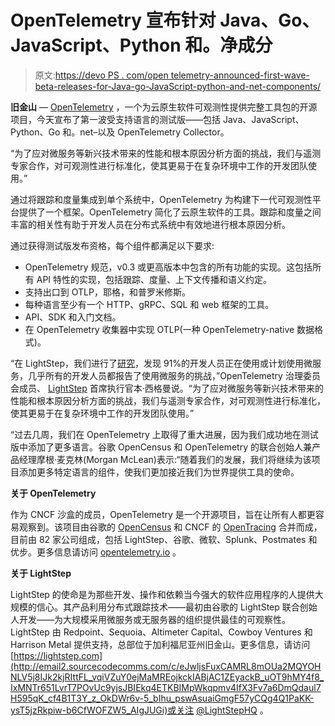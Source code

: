 # OpenTelemetry 宣布针对 Java、Go、JavaScript、Python 和。净成分

> 原文:[https://devo PS . com/open telemetry-announced-first-wave-beta-releases-for-Java-go-JavaScript-python-and-net-components/](https://devops.com/opentelemetry-announces-first-wave-of-beta-releases-for-java-go-javascript-python-and-net-components/)

**旧金山** — [OpenTelemetry](http://email2.sourcecodecomms.com/c/eJw1UMtywyAM_BrnVo94GTj4kKbxtYemH4CRPGbqR8aQpvn7Kkk7AztiV1oJYSuCBBS71EqQAEqBMNIoX4ta6IM97o_QKasP--610pDXyxYprsh3nnPNuBtbHZCsakzog1U2gNKDA2es8ega52A3tWMp51ypfSU7PrHkur_ktFDO17TR3edBMxxOleoSVuotz2ErU1q-KtlctomZpwuPxz7m7sSwnmkpNNFMZbvVaf1TGsojUeEiI4XnWSRzC11zKjQ_7P__C2DAelansDBNy8vnB7_CEsd1Y-KdG5z-G7CQFqQf5gXHM5q7k_JW9VYYjKgbLXuwOghQru_FYGOz29qQxzTPN14h0vd6fm6utJpzQtQATR8J0d9LrUNAiB48Gk6xpK1xQcQ4SJSN8YMNYkBnNQrUmn4B-fmEWw) ，一个为云原生软件可观测性提供完整工具包的开源项目，今天宣布了第一波受支持语言的测试版——包括 Java、JavaScript、Python、Go 和。net–以及 OpenTelemetry Collector。

“为了应对微服务等新兴技术带来的性能和根本原因分析方面的挑战，我们与遥测专家合作，对可观测性进行标准化，使其更易于在复杂环境中工作的开发团队使用。”

通过将跟踪和度量集成到单个系统中，OpenTelemetry 为构建下一代可观测性平台提供了一个框架。OpenTelemetry 简化了云原生软件的工具。跟踪和度量之间丰富的相关性有助于开发人员在分布式系统中有效地进行根本原因分析。

通过获得测试版发布资格，每个组件都满足以下要求:

*   OpenTelemetry 规范，v0.3 或更高版本中包含的所有功能的实现。这包括所有 API 特性的实现，包括跟踪、度量、上下文传播和语义约定。
*   支持出口到 OTLP，耶格，和普罗米修斯。
*   每种语言至少有一个 HTTP、gRPC、SQL 和 web 框架的工具。
*   API、SDK 和入门文档。
*   在 OpenTelemetry 收集器中实现 OTLP(一种 OpenTelemetry-native 数据格式)。

“在 LightStep，我们进行了[研究](http://email2.sourcecodecomms.com/c/eJw1kFuO3CAQRVfj_rNVvM2HPzqd6Q0kWQBQ5TGKHy2gZ5LdpzytSFCCAxxKFycRJKC45EmCBFAKhJFG-UEMQt_c2_UN7srp2_X-rdNQj2dJlA7kuW114HpZpqB9JBuiduSFHy3N3gY1ShPJp6josk5La4_aqWsn7zxSq0N81rxTrZ-50On5wlxuPzt1z9ip73ULpa15_91J-ywrk5eF22OPOU1c3o9hze9Lq40eL88J1yOGtd9yKkel8pET1b4V2rH2hR5Hab0EMQ5L21a2U12IGn9gpPDGGclsp8-aG21frfzPBsCA83y6hp0x7f2vH7wLe1qOwqBQpVDSwizvSH_Op7ze0JzyADBGJ1QKDuKMZL00QgkQ3ts52kuZQl3ytv3lpJE-jscr4DZpNcaQNICNiRC9jODciICQPHg0fMWRdmYMIqVZorTGzy6IGUenUaDW9A-ZZJOE)，发现 91%的开发人员正在使用或计划使用微服务，几乎所有的开发人员都报告了使用微服务的挑战，”OpenTelemetry 治理委员会成员、 [LightStep](http://email2.sourcecodecomms.com/c/eJw1kMtuwyAQRb_G2dUa3mbhRZomq-7afgAw4xrVj8iQpv37ThJVgqvhAEcw2IsgAcUu9xIkgFIgjDTKt6IV-uCO-yOclNOH_em50VDWy5YorchznkvLuRt79ITBKp2Sjg5V8paM7qJIRgSbwO6mfqz1XBq1b-SJR6qljZeSFyrlmje6ee6Y4_DeqFPGRr2UOWx1ystXI-1lm5g8LPw89pibiWPKn2Mtlc4PyR1bKiNR5RtGCm-ckcwWupZcab67_z8LYMB53p3CwpiWp483XoUljevG4PVmf2M7w7wg_TBTXM9ouBpQEdAQXYBIPhrnlQkxkFCiQ2OH3daHMuZ5_uXeIX2v50fLaq9VF0PSADYmQvQygnMdAkLy4NHwEUfamS6IlAaJ0ho_uCAG7JxGgVrTH2ZDg1w) 首席执行官本·西格曼说。“为了应对微服务等新兴技术带来的性能和根本原因分析方面的挑战，我们与遥测专家合作，对可观测性进行标准化，使其更易于在复杂环境中工作的开发团队使用。”

“过去几周，我们在 OpenTelemetry 上取得了重大进展，因为我们成功地在测试版中添加了更多语言。谷歌 OpenCensus 和 OpenTelemetry 的联合创始人兼产品经理摩根·麦克林(Morgan McLean)表示:“随着我们的发展，我们将继续为该项目添加更多特定语言的组件，使我们更加接近我们为世界提供工具的使命。

**关于 OpenTelemetry**

作为 CNCF 沙盒的成员，OpenTelemetry 是一个开源项目，旨在让所有人都更容易观察到。该项目由谷歌的 [OpenCensus](http://email2.sourcecodecomms.com/c/eJw1kMGy2yAMRb_G2dUjBBhYeJGmL9su2n4AluQx0xhnjNPX_n2VvHYG7ogDnAHxaDICm1MZERDAWjAevU296Y27hLfzG1xtcJfz9XPnoG2PnYQ21rmurdc8LaMPgD55G8WaiBCGwVCynsFIojC7021cjuPeOnvu8KqDjtZPj1aqtPZednl6Xljj8r2z18Kd_dLWvB-3Un92ODz2m5IPiz5PPf5p0tjuUklqe7S-bP_wIG0ROfSGR5N88Kisynsrh6wv9__PAngISXdvuSqW-unHN13lSsu2K_iq9svLrrRUlt9PqdYre63mPM-GbTRu4EjBRSIkAsQcpxlxOu1jbktZ1z_aPJZf2_2jZ8fobJwyOYBhImFOOEEIkYGBEiT2eiSICz5mQzQj4-DTHLKZOQbHhp2Tv9I3gik) 和 CNCF 的 [OpenTracing](http://email2.sourcecodecomms.com/c/eJw1kM1uwyAMgJ8mvS0y_-GQQ9e11x3WPQBgd0FLSBXSdXv7ue0mgWU-7E9g7EWQgGKTewkSQCkQRhrlW9EKvXP77R4Oyund9vDcaKjzZUmUZuQ9TbXluBn6jgTJAEGnaHwEG7S0XNWhipqi7TZjP6zruTZq28gDr7TWNl5qLlTrNS9089wxh92xUYeMjXqpU1jWMZfPRtrLMjJ5WPh57DE3E4f5TGVdQsrlo83zH7dUB6KVW4wU3jgjmRW61rzSdJf__xbAgPN8O4bCmMrT-xufQknDvDB4Zf3xoWecC9I3U8v5hIaz6GPwFqM6RQcghAreSed9h9pFSrBZ-lCHPE0_PD6kr_n8mNraa9XFkDSAjYkQvYzgXIeAkDx4NFziSDvTBZHSSaK0xp9cECfsnEaBWtMv_iOD8A) 合并而成，目前由 82 家公司组成，包括 LightStep、谷歌、微软、Splunk、Postmates 和优步。更多信息请访问 [opentelemetry.io](http://email2.sourcecodecomms.com/c/eJxlkEmS5CAMRU_j3LVDgACz8CIrq_IC3X0AQHKYKA8Zhqzh9q2aVh0BP8T_8ADRqKIGUqcyatAAxoCy2prQq17hxT-dn-BqPF7O14cOoe73I3PeSea61l70NI9g0ChEDJimiXyi6LQJMVFg46NNp2WcW7vVzpw7fZWRW-3TvZaNa30tB39wPm2Ry5_OXAt15rGu8WhL2Z477e7HIs4XRZ4nHPtBEtlvvDVeeOV2vPdl_04c15m5ySGrVbDeavE2fq2l8fqJ__kvgAUfJF3iJjZvv_7-llXc8rwfYvx_gSsb8ZtEXuqVrFQYjRpSVhpznJSODoNTPLBjJJxUOh1jrHNZ13fpIvHLfvtqXhvRDClmBHApM1HQCbwfCAhygEBWtnhGb4eocp40aWfD5KOaaPBIihD5H_JDhuQ) 。

**关于 LightStep**

LightStep 的使命是为那些开发、操作和依赖当今强大的软件应用程序的人提供大规模的信心。其产品利用分布式跟踪技术——最初由谷歌的 LightStep 联合创始人开发——为大规模采用微服务或无服务器的组织提供最佳的可观察性。LightStep 由 Redpoint、Sequoia、Altimeter Capital、Cowboy Ventures 和 Harrison Metal 提供支持，总部位于加利福尼亚州旧金山。更多信息，请访问[https://lightstep.com](http://email2.sourcecodecomms.com/c/eJwljsFuxCAMRL8mOUa2MQYOHNLV5j8IJk2kjRIttFL_vqiVZuY0ejMaMREojkckIABjAC1ZEyackB_uOT9hMY4f8_IxMNTr651LvrT7POvUc9yjsJBIEkq4ETKBIMpWkqpmv4IfX3Fv7a6DmQdaul7H595qK_cf4B1T3Y_z_OkDWr6v-5_bIhu_pswAsuaiGmgF57yCQg4Q1PaKK-ysT5jzRkpiw-b6CfWOFZW5_AIgJUGi)或关注 [@LightStepHQ](http://email2.sourcecodecomms.com/c/eJw1kM1OwzAMx5-mu1E5X01z6GFsqzhwQYMHSGN3jWi70WQM3h53E1Js2X_bP0fGRngJKDaxkSABlAJhpFGuFKXQO3vYHqBVVu-27XOhIZ2vS6BwRrZpSiX7zdCQR-jIW6UD1Y5skEG7irxXPWEXus3YDDlfUqG2hWz5hZzK7priTCnd4kIr5y6z270Xqo1YqH2a_JLHOH8WsrouIysPCn-POWYlscu3mDMtDwTnYzwNOWW6DF9rZzv6-bQGe5qZQ2kgyowyUjhjjWRtpluKmab70v8rABiwjqs8X6zDTx9HzvwchvPCAiM1vK67jrzr5Y1rcUb64dI6NaFZIxWcrIRTvbNWCrKV74QlXXeeJFT1Zml8GuI0_fJtkb7Pl8dJc6MV9wQNUHWBEJ3swNoaASE4cGi4hTnW1F6E0EuUlXG99aLH2moUqDX9AUYUjTQ) 。